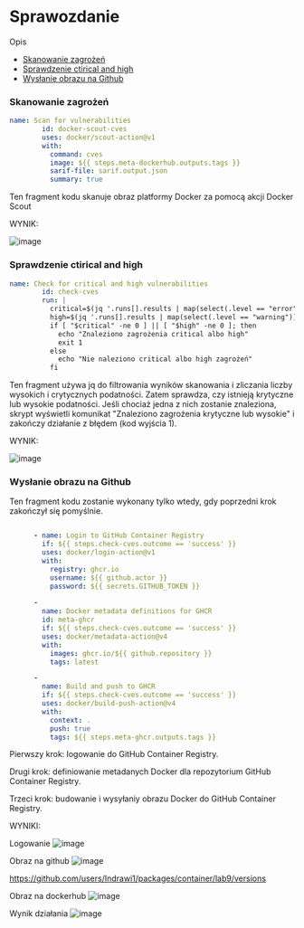 # Sprawozdanie 

Opis
- [Skanowanie zagrożeń](#Skanowanie-zagrożeń)
- [Sprawdzenie ctirical and high](#Sprawdzenie-critical-and-high)
- [Wysłanie obrazu na Github](#Wysłanie-obrazu-na-Github)

### Skanowanie zagrożeń


```yaml
name: Scan for vulnerabilities
        id: docker-scout-cves
        uses: docker/scout-action@v1
        with:
          command: cves
          image: ${{ steps.meta-dockerhub.outputs.tags }}
          sarif-file: sarif.output.json
          summary: true
```
Ten fragment kodu skanuje obraz platformy Docker za pomocą akcji Docker Scout

WYNIK:

![image](https://github.com/Indrawi1/lab9/assets/98088474/57b37d23-80fd-4304-9a71-a219a3018ee8)



### Sprawdzenie ctirical and high

```yaml
name: Check for critical and high vulnerabilities
        id: check-cves
        run: |
          critical=$(jq '.runs[].results | map(select(.level == "error")) | length' sarif.output.json)
          high=$(jq '.runs[].results | map(select(.level == "warning")) | length' sarif.output.json)
          if [ "$critical" -ne 0 ] || [ "$high" -ne 0 ]; then
            echo "Znaleziono zagrożenia critical albo high"
            exit 1
          else
            echo "Nie naleziono critical albo high zagrożeń"
          fi
```
Ten fragment używa jq do filtrowania wyników skanowania i zliczania liczby wysokich  i crytycznych podatności. Zatem sprawdza, czy istnieją krytyczne lub wysokie podatności. Jeśli chociaż jedna z nich zostanie znaleziona, skrypt wyświetli komunikat "Znaleziono zagrożenia krytyczne lub wysokie" i zakończy działanie z błędem (kod wyjścia 1).

WYNIK:

![image](https://github.com/Indrawi1/lab9/assets/98088474/641cabbf-4576-47b2-9fe7-9ca1f8f64a09)



### Wysłanie obrazu na Github

Ten fragment kodu zostanie wykonany tylko wtedy, gdy poprzedni krok zakończył się pomyślnie.

```yaml

      - name: Login to GitHub Container Registry
        if: ${{ steps.check-cves.outcome == 'success' }}
        uses: docker/login-action@v1
        with:
          registry: ghcr.io
          username: ${{ github.actor }}
          password: ${{ secrets.GITHUB_TOKEN }}
      
      -
        name: Docker metadata definitions for GHCR
        id: meta-ghcr
        if: ${{ steps.check-cves.outcome == 'success' }}
        uses: docker/metadata-action@v4
        with:
          images: ghcr.io/${{ github.repository }}
          tags: latest

      -
        name: Build and push to GHCR
        if: ${{ steps.check-cves.outcome == 'success' }}
        uses: docker/build-push-action@v4
        with:
          context: .
          push: true
          tags: ${{ steps.meta-ghcr.outputs.tags }}
```
Pierwszy krok: logowanie do GitHub Container Registry.

Drugi krok: definiowanie metadanych Docker dla repozytorium GitHub Container Registry.

Trzeci krok: budowanie i wysyłaniу obrazu Docker do GitHub Container Registry.


WYNIKI:

Logowanie
![image](https://github.com/Indrawi1/lab9/assets/98088474/6b7e6d38-a61e-4b06-ad60-a8a3ca8e6173)


Obraz na github
![image](https://github.com/Indrawi1/lab9/assets/98088474/62f41354-8d72-4b6b-b8ef-ab42caf3910c)

https://github.com/users/Indrawi1/packages/container/lab9/versions

Obraz na dockerhub
![image](https://github.com/Indrawi1/lab9/assets/98088474/5e02a2fd-1952-4158-95ef-de0e50684c6a)


Wynik działania 
![image](https://github.com/Indrawi1/lab9/assets/98088474/7934263d-dd86-4f72-b110-fedadfb46dac)






